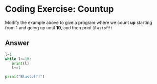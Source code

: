 # Coding Exercise: Countup

Modify the example above to give a program where we count **up** starting from 1 and going up until **10**, and then print `Blastoff!`

## Answer
```python
l=1
while l<=10:
   print(l)
   l+=1

print("Blastoff!")

